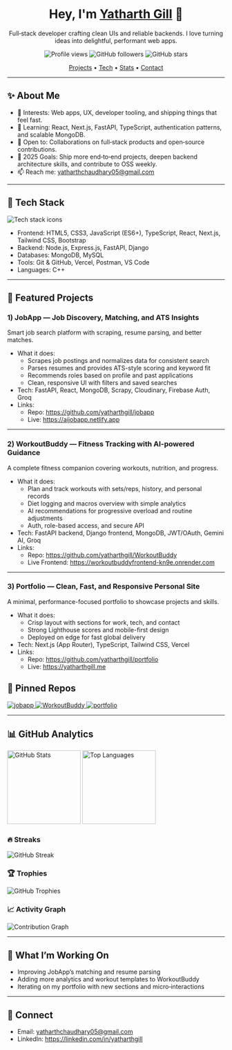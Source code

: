 <!--
Tip: This is your Profile README. It shows on your GitHub profile if the repo is named exactly your-username (here: yatharthgill) and this README.md is at the root.
-->

<h1 align="center">Hey, I'm <a href="https://github.com/yatharthgill">Yatharth Gill</a> 👋</h1>
<p align="center">Full‑stack developer crafting clean UIs and reliable backends. I love turning ideas into delightful, performant web apps.</p>

<p align="center">
  <img src="https://komarev.com/ghpvc/?username=yatharthgill&label=Profile%20views&color=0e75b6&style=flat" alt="Profile views" />
  <img src="https://img.shields.io/github/followers/yatharthgill?label=Followers&style=flat" alt="GitHub followers" />
  <img src="https://img.shields.io/github/stars/yatharthgill?affiliations=OWNER%2CCOLLABORATOR&style=flat" alt="GitHub stars" />
</p>

<p align="center">
  <a href="#-featured-projects">Projects</a> •
  <a href="#-tech-stack">Tech</a> •
  <a href="#-github-analytics">Stats</a> •
  <a href="#-connect">Contact</a>
</p>

---

## ✨ About Me
- 👀 Interests: Web apps, UX, developer tooling, and shipping things that feel fast.
- 🌱 Learning: React, Next.js, FastAPI, TypeScript, authentication patterns, and scalable MongoDB.
- 💬 Open to: Collaborations on full‑stack products and open‑source contributions.
- 🎯 2025 Goals: Ship more end‑to‑end projects, deepen backend architecture skills, and contribute to OSS weekly.
- 📫 Reach me: yatharthchaudhary05@gmail.com

---

## 🧰 Tech Stack
<p>
  <img src="https://skillicons.dev/icons?i=html,css,js,ts,react,next,tailwind,bootstrap,nodejs,express,fastapi,django,mongodb,mysql,git,vercel,postman,cpp" alt="Tech stack icons">
</p>

- Frontend: HTML5, CSS3, JavaScript (ES6+), TypeScript, React, Next.js, Tailwind CSS, Bootstrap
- Backend: Node.js, Express.js, FastAPI, Django
- Databases: MongoDB, MySQL
- Tools: Git & GitHub, Vercel, Postman, VS Code
- Languages: C++

---

## 🧩 Featured Projects

### 1) JobApp — Job Discovery, Matching, and ATS Insights
Smart job search platform with scraping, resume parsing, and better matches.
- What it does:
  - Scrapes job postings and normalizes data for consistent search
  - Parses resumes and provides ATS-style scoring and keyword fit
  - Recommends roles based on profile and past applications
  - Clean, responsive UI with filters and saved searches
- Tech: FastAPI, React, MongoDB, Scrapy, Cloudinary, Firebase Auth, Groq
- Links:
  - Repo: https://github.com/yatharthgill/jobapp  
  - Live: https://aijobapp.netlify.app

<hr/>

### 2) WorkoutBuddy — Fitness Tracking with AI-powered Guidance
A complete fitness companion covering workouts, nutrition, and progress.
- What it does:
  - Plan and track workouts with sets/reps, history, and personal records
  - Diet logging and macros overview with simple analytics
  - AI recommendations for progressive overload and routine adjustments
  - Auth, role-based access, and secure API
- Tech: FastAPI backend, Django frontend, MongoDB, JWT/OAuth, Gemini AI, Groq
- Links:
  - Repo: https://github.com/yatharthgill/WorkoutBuddy  
  - Live Frontend: https://workoutbuddyfrontend-kn9e.onrender.com

<hr/>

### 3) Portfolio — Clean, Fast, and Responsive Personal Site
A minimal, performance-focused portfolio to showcase projects and skills.
- What it does:
  - Crisp layout with sections for work, tech, and contact
  - Strong Lighthouse scores and mobile-first design
  - Deployed on edge for fast global delivery
- Tech: Next.js (App Router), TypeScript, Tailwind CSS, Vercel
- Links:
  - Repo: https://github.com/yatharthgill/portfolio
  - Live: https://yatharthgill.me  


## 🔎 Pinned Repos
<p align="left">
  <a href="https://github.com/yatharthgill/jobapp">
    <img src="https://github-readme-stats.vercel.app/api/pin/?username=yatharthgill&repo=jobapp&theme=radical&hide_border=true" alt="jobapp" />
  </a>
  <a href="https://github.com/yatharthgill/WorkoutBuddy">
    <img src="https://github-readme-stats.vercel.app/api/pin/?username=yatharthgill&repo=WorkoutBuddy&theme=radical&hide_border=true" alt="WorkoutBuddy" />
  </a>
  <a href="https://github.com/yatharthgill/portfolio">
    <img src="https://github-readme-stats.vercel.app/api/pin/?username=yatharthgill&repo=portfolio&theme=radical&hide_border=true" alt="portfolio" />
  </a>
</p>

---

## 📊 GitHub Analytics

<p align="left">
  <img height="170" src="https://github-readme-stats.vercel.app/api?username=yatharthgill&show_icons=true&theme=radical&rank_icon=github&hide_border=true" alt="GitHub Stats" />
  <img height="170" src="https://github-readme-stats.vercel.app/api/top-langs/?username=yatharthgill&layout=compact&langs_count=8&theme=radical&hide_border=true" alt="Top Languages" />
</p>

### 🔥 Streaks
<p align="left">
  <img src="https://streak-stats.demolab.com?user=yatharthgill&theme=radical&hide_border=true" alt="GitHub Streak" />
</p>

### 🏆 Trophies
<p align="left">
  <img src="https://github-profile-trophy.vercel.app/?username=yatharthgill&theme=radical&no-bg=true&no-frame=true&row=1&column=7" alt="GitHub Trophies" />
</p>

### 📈 Activity Graph
<p align="left">
  <img src="https://github-readme-activity-graph.vercel.app/graph?username=yatharthgill&theme=react-dark&hide_border=true" alt="Contribution Graph" />
</p>

---

## 🚀 What I’m Working On
- Improving JobApp’s matching and resume parsing
- Adding more analytics and workout templates to WorkoutBuddy
- Iterating on my portfolio with new sections and micro‑interactions

---

## 🤝 Connect
- Email: yatharthchaudhary05@gmail.com
- LinkedIn: https://linkedin.com/in/yatharthgill

<!--
Notes:
- The stats, streak, trophies, and activity graph images come from public services that may rate-limit. If an image doesn't load, refresh later.
- You can swap &theme=radical with other themes (dark, merko, tokyonight, etc).
- Keep this repo named exactly 'yatharthgill' to show this README on your profile.
-->
